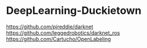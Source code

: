 # DeepLearning-Duckietown

https://github.com/pjreddie/darknet
https://github.com/leggedrobotics/darknet_ros
https://github.com/Cartucho/OpenLabeling
